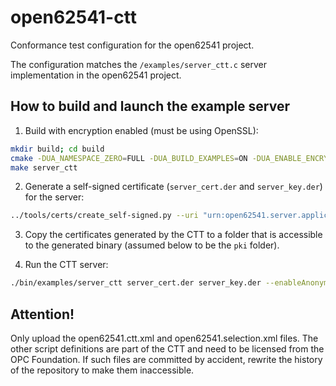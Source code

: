 # open62541-ctt
Conformance test configuration for the open62541 project.

The configuration matches the `/examples/server_ctt.c` server implementation in the open62541 project.

## How to build and launch the example server

1. Build with encryption enabled (must be using OpenSSL):
```bash
mkdir build; cd build
cmake -DUA_NAMESPACE_ZERO=FULL -DUA_BUILD_EXAMPLES=ON -DUA_ENABLE_ENCRYPTION=OPENSSL <source-dir>
make server_ctt
```

2. Generate a self-signed certificate (`server_cert.der` and `server_key.der`) for the server:
```bash
../tools/certs/create_self-signed.py --uri "urn:open62541.server.application"
```

3. Copy the certificates generated by the CTT to a folder that is accessible to the generated binary (assumed below to be the `pki` folder).

4. Run the CTT server:
```bash
./bin/examples/server_ctt server_cert.der server_key.der --enableAnonymous --secureChannelTrustListFolder ./pki/ApplicationInstance_PKI/trusted/certs --secureChannelIssuerListFolder ./pki/ApplicationInstance_PKI/issuers/certs --secureChannelRevocationListFolder ./pki/ApplicationInstance_PKI/issuers/crl --sessionTrustListFolder ./pki/X509UserIdentity_PKI/trusted/certs --sessionIssuerListFolder ./pki/X509UserIdentity_PKI/issuers/certs --sessionRevocationListFolder ./pki/X509UserIdentity_PKI/issuers/crl
```

## Attention!
Only upload the open62541.ctt.xml and open62541.selection.xml files.
The other script definitions are part of the CTT and need to be licensed from the OPC Foundation.
If such files are committed by accident, rewrite the history of the repository to make them inaccessible.
